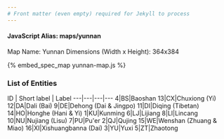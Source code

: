 ```yaml
---
# Front matter (even empty) required for Jekyll to process
---
```


#### JavaScript Alias: maps/yunnan

Map Name: Yunnan
Dimensions (Width x Height): 364x384



{% embed_spec_map yunnan-map.js %}

### List of Entities

ID | Short label | Label
---|---|---|---
4|BS|Baoshan
13|CX|Chuxiong (Yi)
12|DA|Dali (Bai)
9|DE|Dehong (Dai & Jingpo)
11|DI|Diqing (Tibetan)
14|HO|Honghe (Hani & Yi)
1|KU|Kunming
6|LJ|Lijiang
8|LI|Lincang
10|NU|Nujiang (Lisu)
7|PU|Pu'er
2|QJ|Qujing
15|WE|Wenshan (Zhuang & Miao)
16|XI|Xishuangbanna (Dai)
3|YU|Yuxi
5|ZT|Zhaotong

